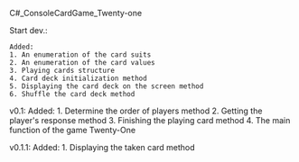 C#_ConsoleCardGame_Twenty-one

Start dev.:

	Added:
	1. An enumeration of the card suits
	2. An enumeration of the card values
	3. Playing cards structure 
	4. Card deck initialization method
	5. Displaying the card deck on the screen method
	6. Shuffle the card deck method

v0.1:
	Added:
	1. Determine the order of players method
	2. Getting the player's response method
	3. Finishing the playing card method
	4. The main function of the game Twenty-One

v0.1.1:
	Added:
	1. Displaying the taken card method
	